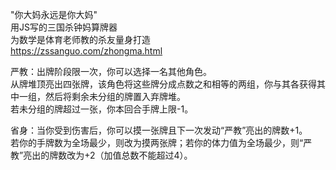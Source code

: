 "你大妈永远是你大妈"  
用JS写的三国杀钟妈算牌器  
为数学是体育老师教的杀友量身打造  
https://zssanguo.com/zhongma.html  

严教：出牌阶段限一次，你可以选择一名其他角色。  
从牌堆顶亮出四张牌，该角色将这些牌分成点数之和相等的两组，你与其各获得其中一组，然后将剩余未分组的牌置入弃牌堆。  
若未分组的牌超过一张，你本回合手牌上限-1。  

省身：当你受到伤害后，你可以摸一张牌且下一次发动“严教”亮出的牌数+1。  
若你的手牌数为全场最少，则改为摸两张牌；若你的体力值为全场最少，则“严教”亮出的牌数改为+2（加值总数不能超过4）。  
